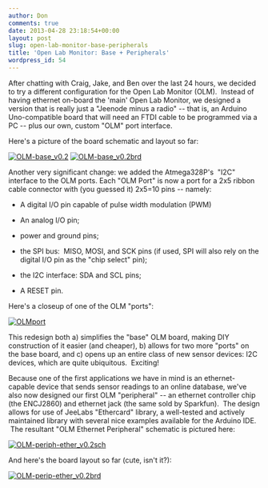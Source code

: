 ```yaml
---
author: Don
comments: true
date: 2013-04-28 23:18:54+00:00
layout: post
slug: open-lab-monitor-base-peripherals
title: 'Open Lab Monitor: Base + Peripherals'
wordpress_id: 54
---
```


After chatting with Craig, Jake, and Ben over the last 24 hours, we decided to try a different configuration for the Open Lab Monitor (OLM).  Instead of having ethernet on-board the 'main' Open Lab Monitor, we designed a version that is really just a "Jeenode minus a radio" -- that is, an Arduino Uno-compatible board that will need an FTDI cable to be programmed via a PC -- plus our own, custom "OLM" port interface.

Here's a picture of the board schematic and layout so far:

[![OLM-base_v0.2](http://www.pvos.org/wp-content/uploads/2013/04/OLM-base_v0.2-276x300.png)](http://www.pvos.org/wp-content/uploads/2013/04/OLM-base_v0.2.png) [![OLM-base_v0.2brd](http://www.pvos.org/wp-content/uploads/2013/04/OLM-base_v0.2brd1-186x300.png)](http://www.pvos.org/wp-content/uploads/2013/04/OLM-base_v0.2brd1.png)

Another very significant change: we added the Atmega328P's  "I2C" interface to the OLM ports. Each "OLM Port" is now a port for a 2x5 ribbon cable connector with (you guessed it) 2x5=10 pins -- namely:



	
  * A digital I/O pin capable of pulse width modulation (PWM)

	
  * An analog I/O pin;

	
  * power and ground pins;

	
  * the SPI bus:  MISO, MOSI, and SCK pins (if used, SPI will also rely on the digital I/O pin as the "chip select" pin);

	
  * the I2C interface: SDA and SCL pins;

	
  * A RESET pin.


Here's a closeup of one of the OLM "ports":

[![OLMport](http://www.pvos.org/wp-content/uploads/2013/04/OLMport-300x117.png)](http://www.pvos.org/wp-content/uploads/2013/04/OLMport.png)

This redesign both a) simplifies the "base" OLM board, making DIY construction of it easier (and cheaper), b) allows for two more "ports" on the base board, and c) opens up an entire class of new sensor devices: I2C devices, which are quite ubiquitous.  Exciting!

Because one of the first applications we have in mind is an ethernet-capable device that sends sensor readings to an online database, we've also now designed our first OLM "peripheral" -- an ethernet controller chip (the ENCJ2860) and ethernet jack (the same sold by Sparkfun).  The design allows for use of JeeLabs "Ethercard" library, a well-tested and actively maintained library with several nice examples available for the Arduino IDE.  The resultant "OLM Ethernet Peripheral" schematic is pictured here:

[![OLM-periph-ether_v0.2sch](http://www.pvos.org/wp-content/uploads/2013/04/OLM-periph-ether_v0.2sch-300x222.png)](http://www.pvos.org/wp-content/uploads/2013/04/OLM-periph-ether_v0.2sch.png)

And here's the board layout so far (cute, isn't it?):

[![OLM-perip-ether_v0.2brd](http://www.pvos.org/wp-content/uploads/2013/04/OLM-perip-ether_v0.2brd-94x300.png)](http://www.pvos.org/wp-content/uploads/2013/04/OLM-perip-ether_v0.2brd.png)


